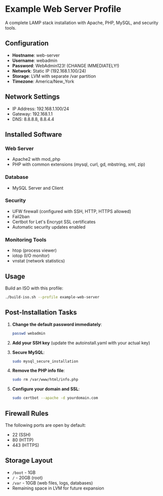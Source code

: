 # Example Web Server Profile

A complete LAMP stack installation with Apache, PHP, MySQL, and security tools.

## Configuration

- **Hostname**: web-server
- **Username**: webadmin
- **Password**: WebAdmin123! (CHANGE IMMEDIATELY!)
- **Network**: Static IP (192.168.1.100/24)
- **Storage**: LVM with separate /var partition
- **Timezone**: America/New_York

## Network Settings

- IP Address: 192.168.1.100/24
- Gateway: 192.168.1.1
- DNS: 8.8.8.8, 8.8.4.4

## Installed Software

### Web Server
- Apache2 with mod_php
- PHP with common extensions (mysql, curl, gd, mbstring, xml, zip)

### Database
- MySQL Server and Client

### Security
- UFW firewall (configured with SSH, HTTP, HTTPS allowed)
- Fail2ban
- Certbot for Let's Encrypt SSL certificates
- Automatic security updates enabled

### Monitoring Tools
- htop (process viewer)
- iotop (I/O monitor)
- vnstat (network statistics)

## Usage

Build an ISO with this profile:

```bash
./build-iso.sh --profile example-web-server
```

## Post-Installation Tasks

1. **Change the default password immediately**:
   ```bash
   passwd webadmin
   ```

2. **Add your SSH key** (update the autoinstall.yaml with your actual key)

3. **Secure MySQL**:
   ```bash
   sudo mysql_secure_installation
   ```

4. **Remove the PHP info file**:
   ```bash
   sudo rm /var/www/html/info.php
   ```

5. **Configure your domain and SSL**:
   ```bash
   sudo certbot --apache -d yourdomain.com
   ```

## Firewall Rules

The following ports are open by default:
- 22 (SSH)
- 80 (HTTP)
- 443 (HTTPS)

## Storage Layout

- `/boot` - 1GB
- `/` - 20GB (root)
- `/var` - 10GB (web files, logs, databases)
- Remaining space in LVM for future expansion